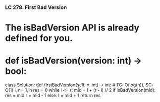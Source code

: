 ### LC 278. First Bad Version
# The isBadVersion API is already defined for you.
# def isBadVersion(version: int) -> bool:

class Solution:
    def firstBadVersion(self, n: int) -> int:
        # TC: O(log(n)), SC: O(1)
        l, r = 1, n
        res = 0
        while l <= r:
            mid = l + (r - l) // 2
            if isBadVersion(mid):
                res = mid
                r = mid - 1
            else:
                l = mid + 1
        return res